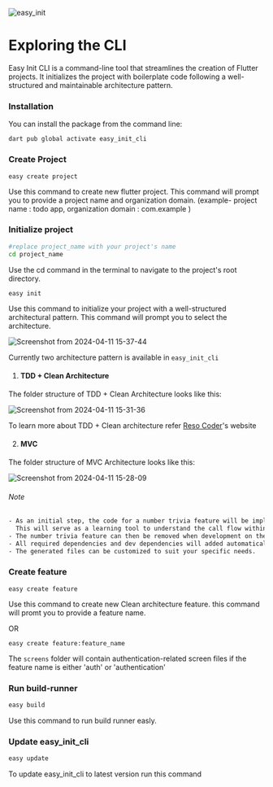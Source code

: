 
![easy_init](https://github.com/Vineeth-Kolichal/easy_init_cli/assets/92266542/1e82177d-f4f0-4b51-bbf2-856616ed2a1f)


# Exploring the CLI

Easy Init CLI is a command-line tool that streamlines the creation of Flutter projects. It initializes the project with boilerplate code following a well-structured and maintainable architecture pattern.

### Installation
You can install the package from the command line:
```shell
dart pub global activate easy_init_cli
```

### Create Project
```shell
easy create project
```
Use this command to create new flutter project. This command will prompt you to provide a project name and organization domain. 
 (example- project name : todo app, organization domain : com.example )
### Initialize project
```sh
#replace project_name with your project's name
cd project_name
```
Use the cd command in the terminal to navigate to the project's root directory.
```shell
easy init
```
Use this command to initialize your project with a well-structured architectural pattern. This command will prompt you to select the architecture. 

![Screenshot from 2024-04-11 15-37-44](https://github.com/Vineeth-Kolichal/easy_init_cli/assets/92266542/b4fd61a6-5c54-4af6-8b48-e22b136f315f)

Currently two architecture pattern is available in ```easy_init_cli```

1. #### TDD + Clean Architecture
The folder structure of TDD + Clean Architecture looks like this:


![Screenshot from 2024-04-11 15-31-36](https://github.com/Vineeth-Kolichal/easy_init_cli/assets/92266542/ac1cc2ea-69ad-4b2d-87dd-2796507e451d)

To learn more about TDD + Clean architecture refer [Reso Coder](https://resocoder.com/flutter-clean-architecture-tdd/)'s website



2. #### MVC
The folder structure of MVC Architecture looks like this:


![Screenshot from 2024-04-11 15-28-09](https://github.com/Vineeth-Kolichal/easy_init_cli/assets/92266542/1c1b9bdf-7cf5-46cf-9668-0cf64ace629f)




###### Note

```txt
- As an initial step, the code for a number trivia feature will be implemented in both architectures.
  This will serve as a learning tool to understand the call flow within the chosen architectural pattern.
- The number trivia feature can then be removed when development on the core project functionalities commences.
- All required dependencies and dev dependencies will added automatically, you can add or remove dependencies as per your need.
- The generated files can be customized to suit your specific needs.
```

### Create feature
```shell
easy create feature
```
Use this command to create new Clean architecture feature. this command will promt you to provide a feature name.

OR 

```shell
easy create feature:feature_name

```
The ```screens``` folder will contain authentication-related screen files if the feature name is either 'auth' or 'authentication'

### Run build-runner
```sh
easy build
```
Use this command to run build runner easly.

### Update easy_init_cli
```sh
easy update
```
To update easy_init_cli to latest version run this command





